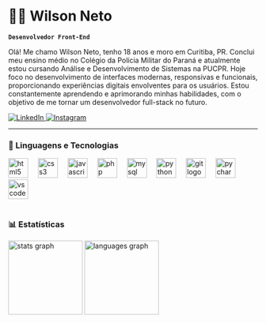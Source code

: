 # 👨‍💻 Wilson Neto
**`Desenvolvedor Front-End`**

Olá! Me chamo Wilson Neto, tenho 18 anos e moro em Curitiba, PR. Conclui meu ensino médio no Colégio da Polícia Militar do Paraná e atualmente estou cursando Análise e Desenvolvimento de Sistemas na PUCPR. Hoje foco no desenvolvimento de interfaces modernas, responsivas e funcionais, proporcionando experiências digitais envolventes para os usuários. Estou constantemente aprendendo e aprimorando minhas habilidades, com o objetivo de me tornar um desenvolvedor full-stack no futuro.

<p align="left">
    <a href="https://www.linkedin.com/in/netowm/">
        <img 
            alt="LinkedIn" 
            title="LinkedIn"
            src="https://custom-icon-badges.demolab.com/badge/LinkedIn-1155ba?logo=linkedin-netowm&logoColor=white&style=for-the-badge&labelColor=1155ba"
            target="_blank"
        />
    </a>
    <a href="https://www.instagram.com/netowm_/">
        <img 
            alt="Instagram" 
            title="Instagram" 
            src="https://custom-icon-badges.demolab.com/badge/Instagram-8a3ab9?logo=instagram&logoColor=white&style=for-the-badge&labelColor=8a3ab9"
            target="_blank"
        />
    </a> 
</p>

---

### 🤖 Linguagens e Tecnologias

<div align="left">
  <img src="https://cdn.jsdelivr.net/gh/devicons/devicon/icons/html5/html5-original.svg" height="40" alt="html5 logo"  />
  <img width="12" />
  <img src="https://cdn.jsdelivr.net/gh/devicons/devicon/icons/css3/css3-original.svg" height="40" alt="css3 logo"  />
  <img width="12" />
  <img src="https://cdn.jsdelivr.net/gh/devicons/devicon/icons/javascript/javascript-original.svg" height="40" alt="javascript logo"  />
  <img width="12" />
  <img src="https://cdn.jsdelivr.net/gh/devicons/devicon/icons/php/php-original.svg" height="40" alt="php logo"  />
  <img width="12" />
  <img src="https://cdn.jsdelivr.net/gh/devicons/devicon/icons/mysql/mysql-original.svg" height="40" alt="mysql logo"  />
  <img width="12" />
  <img src="https://cdn.jsdelivr.net/gh/devicons/devicon/icons/python/python-original.svg" height="40" alt="python logo"  />
  <img width="12" />
  <img src="https://cdn.jsdelivr.net/gh/devicons/devicon/icons/git/git-original.svg" height="40" alt="git logo"  />
  <img width="12" />
  <img src="https://cdn.jsdelivr.net/gh/devicons/devicon/icons/pycharm/pycharm-original.svg" height="40" alt="pycharm logo"  />
  <img width="12" />
  <img src="https://cdn.jsdelivr.net/gh/devicons/devicon/icons/vscode/vscode-original.svg" height="40" alt="vscode logo"  />
</div>
<br>

### 📊 Estatísticas

<div align="left">
  <img src="https://github-readme-stats.vercel.app/api?username=netowm&hide_title=true&hide_rank=false&show_icons=true&include_all_commits=true&count_private=true&disable_animations=false&theme=dracula&locale=pt-br&hide_border=true&order=1" height="150" alt="stats graph"  />
  <img src="https://github-readme-stats.vercel.app/api/top-langs?username=netowm&locale=pt-br&hide_title=true&layout=compact&card_width=320&langs_count=5&theme=dracula&hide_border=true&order=2" height="150" alt="languages graph"  />
</div>
